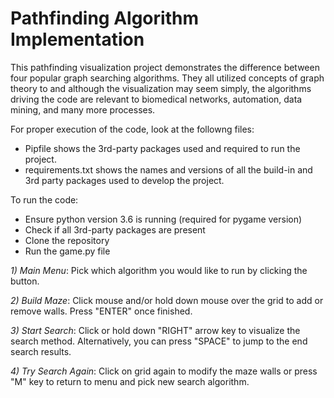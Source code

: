 # Pathfinding Algorithm Implementation 

This pathfinding visualization project demonstrates the difference between four popular graph searching algorithms. They all utilized concepts of graph theory to and although the visualization may seem simply, the algorithms driving the code are relevant to biomedical networks, automation, data mining, and many more processes. 

For proper execution of the code, look at the followng files:
- Pipfile shows the 3rd-party packages used and required to run the project. 
- requirements.txt shows the names and versions of all the build-in and 3rd party packages used to develop the project.

To run the code:
- Ensure python version 3.6 is running (required for pygame version)
- Check if all 3rd-party packages are present
- Clone the repository
- Run the game.py file 

*1) Main Menu*: Pick which algorithm you would like to run by clicking the button.

*2) Build Maze*: Click mouse and/or hold down mouse over the grid to add or remove walls. Press "ENTER" once finished.

*3) Start Search*: Click or hold down "RIGHT" arrow key to visualize the search method. Alternatively, you can press "SPACE" to jump to the end search results.

*4) Try Search Again*: Click on grid again to modify the maze walls or press "M" key to return to menu and pick new search algorithm.
